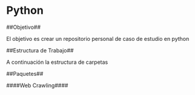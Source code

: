 Python
======

##Objetivo##

El objetivo es crear un repositorio personal de caso de estudio en python

##Estructura de Trabajo##

A continuación la estructura de carpetas

##Paquetes##

####Web Crawling####
